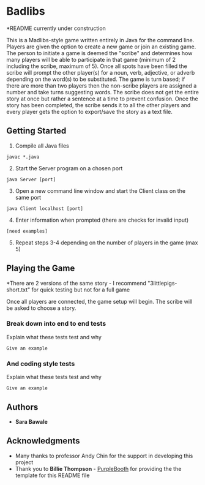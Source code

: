 # Badlibs

*README currently under construction

This is a Madlibs-style game written entirely in Java for the command line. Players are given the option to create a new game or join an existing game. The person to initiate a game is deemed the "scribe" and determines how many players will be able to participate in that game (minimum of 2 including the scribe, maximum of 5). Once all spots have been filled the scribe will prompt the other player(s) for a noun, verb, adjective, or adverb depending on the word(s) to be substituted. The game is turn based; if there are more than two players then the non-scribe players are assigned a number and take turns suggesting words. The scribe does not get the entire story at once but rather a sentence at a time to prevent confusion. Once the story has been completed, the scribe sends it to all the other players and every player gets the option to export/save the story as a text file. 


## Getting Started

1. Compile all Java files

```
javac *.java
```

2. Start the Server program on a chosen port

```
java Server [port]
```

3. Open a new command line window and start the Client class on the same port

```
java Client localhost [port]
```

4. Enter information when prompted (there are checks for invalid input)

```
[need examples]
```

5. Repeat steps 3-4 depending on the number of players in the game (max 5)


## Playing the Game

*There are 2 versions of the same story - I recommend "3littlepigs-short.txt" for quick testing but not for a full game

Once all players are connected, the game setup will begin. The scribe will be asked to choose a story.

### Break down into end to end tests

Explain what these tests test and why

```
Give an example
```

### And coding style tests

Explain what these tests test and why

```
Give an example
```


## Authors

* **Sara Bawale**


## Acknowledgments

* Many thanks to professor Andy Chin for the support in developing this project
* Thank you to **Billie Thompson** - [PurpleBooth](https://github.com/PurpleBooth) for providing the the template for this README file
